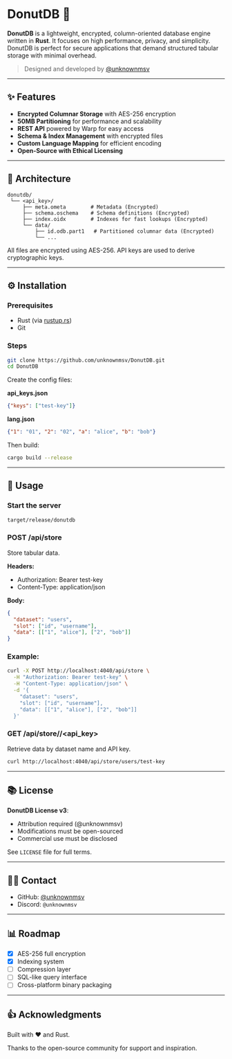 # DonutDB 🥯

**DonutDB** is a lightweight, encrypted, column-oriented database engine written in **Rust**. It focuses on high performance, privacy, and simplicity. DonutDB is perfect for secure applications that demand structured tabular storage with minimal overhead.

> Designed and developed by [@unknownmsv](https://github.com/unknownmsv)

---

## ✨ Features

* **Encrypted Columnar Storage** with AES-256 encryption
* **50MB Partitioning** for performance and scalability
* **REST API** powered by Warp for easy access
* **Schema & Index Management** with encrypted files
* **Custom Language Mapping** for efficient encoding
* **Open-Source with Ethical Licensing**

---

## 🧰 Architecture

```
donutdb/
 └── <api_key>/
     ├── meta.ometa        # Metadata (Encrypted)
     ├── schema.oschema    # Schema definitions (Encrypted)
     ├── index.oidx        # Indexes for fast lookups (Encrypted)
     └── data/
         ├── id.odb.part1   # Partitioned columnar data (Encrypted)
         └── ...
```

All files are encrypted using AES-256. API keys are used to derive cryptographic keys.

---

## ⚙️ Installation

### Prerequisites

* Rust (via [rustup.rs](https://rustup.rs/))
* Git

### Steps

```bash
git clone https://github.com/unknownmsv/DonutDB.git
cd DonutDB
```

Create the config files:

**api\_keys.json**

```json
{"keys": ["test-key"]}
```

**lang.json**

```json
{"1": "01", "2": "02", "a": "alice", "b": "bob"}
```

Then build:

```bash
cargo build --release
```

---

## 🚩 Usage

### Start the server

```bash
target/release/donutdb
```

### POST /api/store

Store tabular data.

**Headers:**

* Authorization: Bearer test-key
* Content-Type: application/json

**Body:**

```json
{
  "dataset": "users",
  "slot": ["id", "username"],
  "data": [["1", "alice"], ["2", "bob"]]
}
```

### Example:

```bash
curl -X POST http://localhost:4040/api/store \
  -H "Authorization: Bearer test-key" \
  -H "Content-Type: application/json" \
  -d '{
    "dataset": "users",
    "slot": ["id", "username"],
    "data": [["1", "alice"], ["2", "bob"]]
  }'
```

### GET /api/store/<dataset>/\<api\_key>

Retrieve data by dataset name and API key.

```bash
curl http://localhost:4040/api/store/users/test-key
```

---

## 📚 License

**DonutDB License v3**:

* Attribution required (@unknownmsv)
* Modifications must be open-sourced
* Commercial use must be disclosed

See `LICENSE` file for full terms.

---

## 🧑‍💻 Contact

* GitHub: [@unknownmsv](https://github.com/unknownmsv)
* Discord: `@unknownmsv`

---

## 📊 Roadmap

* [x] AES-256 full encryption
* [x] Indexing system
* [ ] Compression layer
* [ ] SQL-like query interface
* [ ] Cross-platform binary packaging

---

## 👍 Acknowledgments

Built with ❤️ and Rust.

Thanks to the open-source community for support and inspiration.
